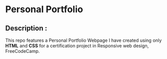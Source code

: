 # Personal Portfolio

## Description :

This repo features a Personal Portfolio Webpage I have created using only **HTML** and **CSS** for a certification project in Responsive web design, FreeCodeCamp.
